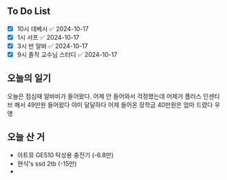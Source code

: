 ## To Do List
- [x] 10시 데베시 ✅ 2024-10-17
- [x] 1시 서프 ✅ 2024-10-17
- [x] 3시 반 알바 ✅ 2024-10-17
- [x] 9시 졸작 교수님 스터디 ✅ 2024-10-17

## 오늘의 일기
오늘은 점심때 알바비가 들어왔다.
어제 안 들어와서 걱정했는데 어제거 플러스 인센티브 해서 49만원 들어왔다 야미 달달하다
어제 들어온 장학금 40만원은 엄마 드렸다 우앵

## 오늘 산 거
- 아트뮤 GE510 탁상용 충전기 (-6.8만)
- 현식's ssd 2tb (-15만)
- 